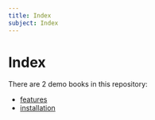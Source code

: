 ```yaml
---
title: Index
subject: Index
---
```


# Index

There are 2 demo books in this repository:

- [features](/my-book/)
- [installation](/my-install/)
